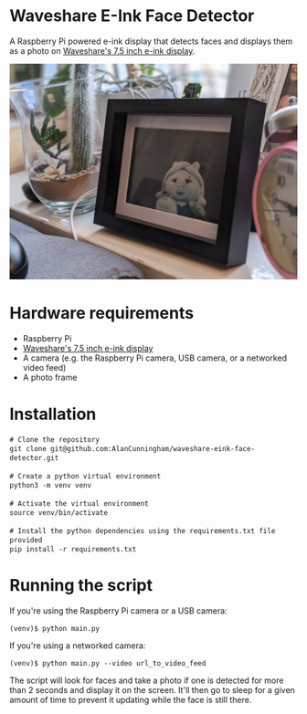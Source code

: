 # Waveshare E-Ink Face Detector

A Raspberry Pi powered e-ink display that detects faces and displays them as a photo on [Waveshare's 7.5 inch e-ink display](https://www.waveshare.com/7.5inch-e-paper-hat.htm).

<img src="https://github.com/AlanCunningham/waveshare-eink-face-detector/blob/main/docs/example_image.jpg?raw=true">

# Hardware requirements
- Raspberry Pi
- [Waveshare's 7.5 inch e-ink display](https://www.waveshare.com/7.5inch-e-paper-hat.htm)
- A camera (e.g. the Raspberry Pi camera, USB camera, or a networked video feed)
- A photo frame

# Installation
```
# Clone the repository
git clone git@github.com:AlanCunningham/waveshare-eink-face-detector.git

# Create a python virtual environment
python3 -m venv venv

# Activate the virtual environment
source venv/bin/activate

# Install the python dependencies using the requirements.txt file provided
pip install -r requirements.txt
```

# Running the script
If you're using the Raspberry Pi camera or a USB camera:
```
(venv)$ python main.py
```
If you're using a networked camera:
```
(venv)$ python main.py --video url_to_video_feed
```

The script will look for faces and take a photo if one is detected for more than
2 seconds and display it on the screen.  It'll then go to sleep for a given amount
of time to prevent it updating while the face is still there.

